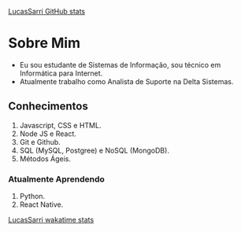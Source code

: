[LucasSarri GitHub stats](https://github-readme-stats.vercel.app/api?username=LucasSarri&show_icons=true&theme=github_dark)

# Sobre Mim
* Eu sou estudante de Sistemas de Informação, sou técnico em Informática para Internet.
* Atualmente trabalho como Analista de Suporte na Delta Sistemas.

## Conhecimentos
1. Javascript, CSS e HTML.
2. Node JS e React.
3. Git e Github.
4. SQL (MySQL, Postgree) e NoSQL (MongoDB).
5. Métodos Ágeis.

### Atualmente Aprendendo
1. Python.
2. React Native.

[LucasSarri wakatime stats](https://github-readme-stats.vercel.app/api/wakatime?username=LucasSarri&theme=github_dark)

